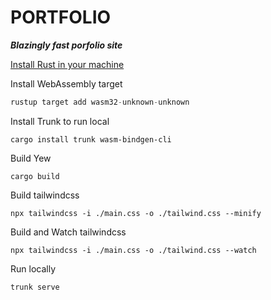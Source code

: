 # PORTFOLIO

**_Blazingly fast porfolio site_**

[Install Rust in your machine](https://www.rust-lang.org/tools/install)

Install WebAssembly target

```rust
rustup target add wasm32-unknown-unknown
```

Install Trunk to run local

```
cargo install trunk wasm-bindgen-cli
```

Build Yew

```
cargo build
```

Build tailwindcss

```
npx tailwindcss -i ./main.css -o ./tailwind.css --minify
```

Build and Watch tailwindcss

```
npx tailwindcss -i ./main.css -o ./tailwind.css --watch
```

Run locally

```
trunk serve
```
